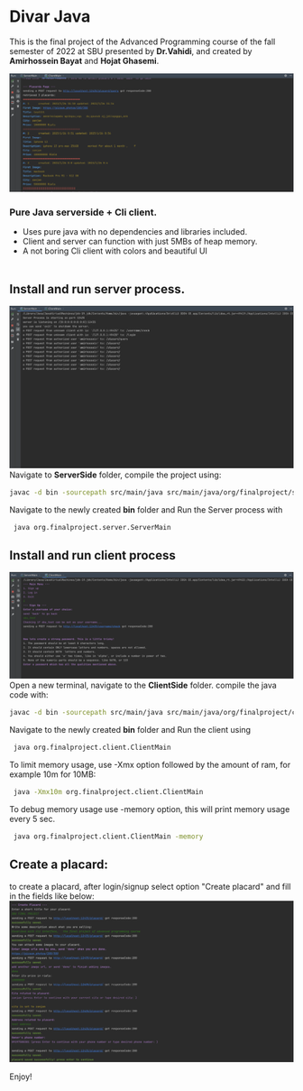 # Divar Java
This is the final project of the Advanced Programming course of the fall semester of 2022 at SBU presented by **Dr.Vahidi**, and created by **Amirhossein Bayat** and **Hojat Ghasemi**.

![Query image](/pics/query.PNG)
###  Pure Java serverside + Cli client.
- Uses pure java with no dependencies and libraries included.
- Client and server can function with just 5MBs of heap memory.
- A not boring Cli client with colors and beautiful UI
<br><br>



## Install and run server process.
![Server image](/pics/server.PNG)
Navigate to **ServerSide** folder, compile the project using:
```sh
javac -d bin -sourcepath src/main/java src/main/java/org/finalproject/server/ServerMain.java
```
Navigate to the newly created **bin** folder and Run the Server process with
```sh
 java org.finalproject.server.ServerMain
```

## Install and run client process
![Client image](/pics/signup.PNG)
Open a new terminal, navigate to the **ClientSide** folder. compile the java code with:
```sh
javac -d bin -sourcepath src/main/java src/main/java/org/finalproject/client/ClientMain.java
```
Navigate to the newly created **bin** folder and Run the client using
```sh
 java org.finalproject.client.ClientMain
```

To limit memory usage, use -Xmx option followed by the amount of ram, for example 10m for 10MB:
```sh
 java -Xmx10m org.finalproject.client.ClientMain
```

To debug memory usage use -memory option, this will print memory usage every 5 sec.
```sh
 java org.finalproject.client.ClientMain -memory
```


## Create a placard:
to create a placard, after login/signup select option "Create placard" and fill in the fields like below:
![Placard creation image](/pics/placard.PNG)

Enjoy!
